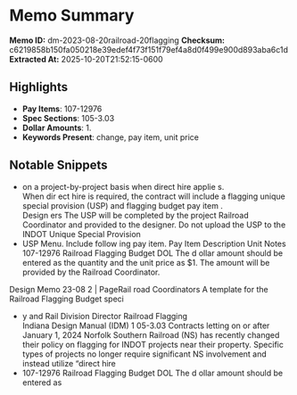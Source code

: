 # Memo Summary

**Memo ID:** dm-2023-08-20railroad-20flagging
**Checksum:** c6219858b150fa050218e39edef4f73f151f79ef4a8d0f499e900d893aba6c1d
**Extracted At:** 2025-10-20T21:52:15-0600

## Highlights
- **Pay Items**: 107-12976
- **Spec Sections**: 105-3.03
- **Dollar Amounts**: 1.
- **Keywords Present**: change, pay item, unit price

## Notable Snippets
- on a project-by-project basis when direct hire applie s.  
When dir
ect hire is  required, the contract will include a flagging unique special provision (USP) and 
flagging budget pay item .  
Design
ers 
The USP will be completed by the project Railroad Coordinator and provided to the designer.  Do not 
upload the USP  to the INDOT  Unique Special Provision
- USP Menu.  Include follow ing 
pay item. 
Pay Item  Description  Unit Notes  
107-12976 Railroad Flagging Budget DOL  The d ollar amount should be entered as 
the quantity and the unit price as $1.  The amount will be provided by the Railroad 
Coordinator.  

Design Memo 23-08 2 | PageRail
road Coordinators 
A template for the  Railroad Flagging Budget speci
- y and Rail Division Director 
Railroad Flagging  
Indiana Design Manual (IDM) 1 05-3.03 
Contracts letting on or after January 1, 2024 
Norfolk Southern Railroad (NS) has recently changed their policy on flagging for INDOT projects near 
their property. Specific types of projects no longer require significant NS involvement and instead 
utilize  “direct hire
- 107-12976 Railroad Flagging Budget DOL  The d ollar amount should be entered as